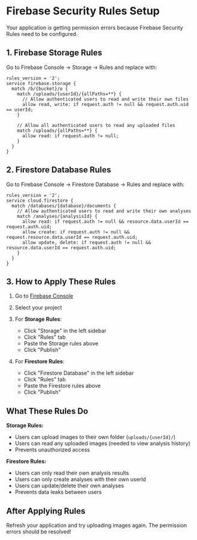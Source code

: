 # Firebase Security Rules Setup

Your application is getting permission errors because Firebase Security Rules need to be configured.

## 1. Firebase Storage Rules

Go to Firebase Console → Storage → Rules and replace with:

```
rules_version = '2';
service firebase.storage {
  match /b/{bucket}/o {
    match /uploads/{userId}/{allPaths=**} {
      // Allow authenticated users to read and write their own files
      allow read, write: if request.auth != null && request.auth.uid == userId;
    }
    
    // Allow all authenticated users to read any uploaded files
    match /uploads/{allPaths=**} {
      allow read: if request.auth != null;
    }
  }
}
```

## 2. Firestore Database Rules

Go to Firebase Console → Firestore Database → Rules and replace with:

```
rules_version = '2';
service cloud.firestore {
  match /databases/{database}/documents {
    // Allow authenticated users to read and write their own analyses
    match /analyses/{analysisId} {
      allow read: if request.auth != null && resource.data.userId == request.auth.uid;
      allow create: if request.auth != null && request.resource.data.userId == request.auth.uid;
      allow update, delete: if request.auth != null && resource.data.userId == request.auth.uid;
    }
  }
}
```

## 3. How to Apply These Rules

1. Go to [Firebase Console](https://console.firebase.google.com/)
2. Select your project
3. For **Storage Rules**:
   - Click "Storage" in the left sidebar
   - Click "Rules" tab
   - Paste the Storage rules above
   - Click "Publish"

4. For **Firestore Rules**:
   - Click "Firestore Database" in the left sidebar
   - Click "Rules" tab
   - Paste the Firestore rules above
   - Click "Publish"

## What These Rules Do

**Storage Rules:**
- Users can upload images to their own folder (`uploads/{userId}/`)
- Users can read any uploaded images (needed to view analysis history)
- Prevents unauthorized access

**Firestore Rules:**
- Users can only read their own analysis results
- Users can only create analyses with their own userId
- Users can update/delete their own analyses
- Prevents data leaks between users

## After Applying Rules

Refresh your application and try uploading images again. The permission errors should be resolved!
